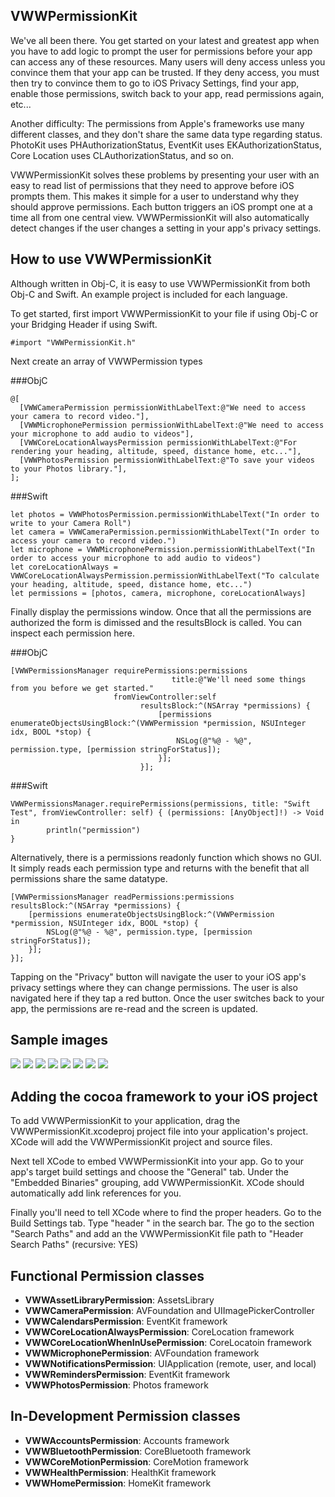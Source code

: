 ## VWWPermissionKit

We've all been there. You get started on your latest and greatest app when you have to add logic to prompt the user for permissions before your app can access any of these resources. Many users will deny access unless you convince them that your app can be trusted. If they deny access, you must then try to convince them to go to iOS Privacy Settings, find your app, enable those permissions, switch back to your app, read permissions again, etc...

Another difficulty: The permissions from Apple's frameworks use many different classes, and they don't share the same data type regarding status. PhotoKit uses PHAuthorizationStatus, EventKit uses EKAuthorizationStatus, Core Location uses CLAuthorizationStatus, and so on.

VWWPermissionKit solves these problems by presenting your user with an easy to read list of permissions that they need to approve before iOS prompts them. This makes it simple for a user to understand why they should approve permissions. Each button triggers an iOS prompt one at a time all from one central view. VWWPermissionKit will also automatically detect changes if the user changes a setting in your app's privacy settings.

## How to use VWWPermissionKit

Although written in Obj-C, it is easy to use VWWPermissionKit from both Obj-C and Swift. An example project is included for each language. 

To get started, first import VWWPermissionKit to your file if using Obj-C or your Bridging Header if using Swift.

```
#import "VWWPermissionKit.h"
```

Next create an array of VWWPermission types

###ObjC
```
@[
  [VWWCameraPermission permissionWithLabelText:@"We need to access your camera to record video."],
  [VWWMicrophonePermission permissionWithLabelText:@"We need to access your microphone to add audio to videos"],
  [VWWCoreLocationAlwaysPermission permissionWithLabelText:@"For rendering your heading, altitude, speed, distance home, etc..."],
  [VWWPhotosPermission permissionWithLabelText:@"To save your videos to your Photos library."],
];

```

###Swift
```
let photos = VWWPhotosPermission.permissionWithLabelText("In order to write to your Camera Roll")
let camera = VWWCameraPermission.permissionWithLabelText("In order to access your camera to record video.")
let microphone = VWWMicrophonePermission.permissionWithLabelText("In order to access your microphone to add audio to videos")
let coreLocationAlways = VWWCoreLocationAlwaysPermission.permissionWithLabelText("To calculate your heading, altitude, speed, distance home, etc...")
let permissions = [photos, camera, microphone, coreLocationAlways]
```


Finally display the permissions window. Once that all the permissions are authorized the form is dimissed and the resultsBlock is called. You can inspect each permission here. 

###ObjC
```
[VWWPermissionsManager requirePermissions:permissions
                                    title:@"We'll need some things from you before we get started."
                       fromViewController:self
                             resultsBlock:^(NSArray *permissions) {
                                 [permissions enumerateObjectsUsingBlock:^(VWWPermission *permission, NSUInteger idx, BOOL *stop) {
                                     NSLog(@"%@ - %@", permission.type, [permission stringForStatus]);
                                 }];
                             }];
```

###Swift
```
VWWPermissionsManager.requirePermissions(permissions, title: "Swift Test", fromViewController: self) { (permissions: [AnyObject]!) -> Void in
        println("permission")
}

```



Alternatively, there is a permissions readonly function which shows no GUI. It simply reads each permission type and returns with the benefit that all permissions share the same datatype. 

```
[VWWPermissionsManager readPermissions:permissions resultsBlock:^(NSArray *permissions) {
    [permissions enumerateObjectsUsingBlock:^(VWWPermission *permission, NSUInteger idx, BOOL *stop) {
        NSLog(@"%@ - %@", permission.type, [permission stringForStatus]);
    }];
}];
```

Tapping on the "Privacy" button will navigate the user to your iOS app's privacy settings where they can change permissions. The user is also navigated here if they tap a red button. Once the user switches back to your app, the permissions are re-read and the screen is updated.

## Sample images ##
![](http://i.imgur.com/ZT9rl3b.png)
![](http://i.imgur.com/n8FSXnn.png)
![](http://i.imgur.com/ir28YCI.png)
![](http://i.imgur.com/CHBr4vO.png)
![](http://i.imgur.com/WKugIoX.png)
![](http://i.imgur.com/tz6k6eL.png)
![](http://i.imgur.com/2UjjAgu.png)
![](http://i.imgur.com/T3G6Rkb.png)


## Adding the cocoa framework to your iOS project ##
To add VWWPermissionKit to your application, drag the VWWPermissionKit.xcodeproj project file into your application's project. XCode will add the VWWPermissionKit project and source files.

Next tell XCode to embed VWWPermissionKit into your app. Go to your app's target build settings and choose the "General" tab. Under the "Embedded Binaries" grouping, add VWWPermissionKit. XCode should automatically add link references for you.

Finally you'll need to tell XCode where to find the proper headers. Go to the Build Settings tab. Type "header " in the search bar. The go to the section "Search Paths" and add an the VWWPermissionKit file path to "Header Search Paths" (recursive: YES)

## Functional Permission classes ##
- **VWWAssetLibraryPermission**: AssetsLibrary
- **VWWCameraPermission**: AVFoundation and UIImagePickerController
- **VWWCalendarsPermission**: EventKit framework
- **VWWCoreLocationAlwaysPermission**: CoreLocation framework
- **VWWCoreLocationWhenInUsePermission**: CoreLocatoin framework
- **VWWMicrophonePermission**: AVFoundation framework
- **VWWNotificationsPermission**: UIApplication (remote, user, and local)
- **VWWRemindersPermission**: EventKit framework
- **VWWPhotosPermission**: Photos framework

## In-Development Permission classes ##
- **VWWAccountsPermission**: Accounts framework
- **VWWBluetoothPermission**: CoreBluetooth framework
- **VWWCoreMotionPermission**: CoreMotion framework
- **VWWHealthPermission**: HealthKit framework
- **VWWHomePermission**: HomeKit framework

